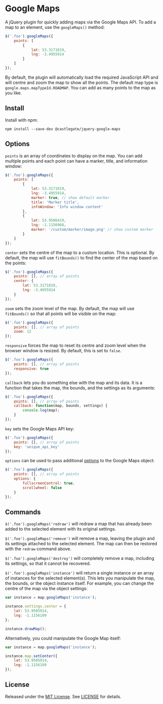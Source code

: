 # Google Maps

A jQuery plugin for quickly adding maps via the Google Maps API. To add a map to an element, use the `googleMaps()` method:

~~~ javascript
$('.foo').googleMaps({
    points: [
        {
            lat: 53.3171819,
            lng: -3.4955914
        }
    ]
});
~~~

By default, the plugin will automatically load the required JavaScript API and will centre and zoom the map to show all the points. The default map type is `google.maps.mapTypeId.ROADMAP`. You can add as many points to the map as you like.

## Install

Install with npm:

    npm install --save-dev @castlegate/jquery-google-maps

## Options

`points` is an array of coordinates to display on the map. You can add multiple points and each point can have a marker, title, and information window:

~~~ javascript
$('.foo').googleMaps({
    points: [
        {
            lat: 53.3171819,
            lng: -3.4955914,
            marker: true, // show default marker
            title: 'Marker title',
            infoWindow: 'Info window content'
        },
        {
            lat: 53.9586419,
            lng: -1.1156968,
            marker: '/custom/marker/image.png' // show custom marker
        }
    ]
});
~~~

`center` sets the centre of the map to a custom location. This is optional. By default, the map will use `fitBounds()` to find the center of the map based on the points:

~~~ javascript
$('.foo').googleMaps({
    points: [], // array of points
    center: {
        lat: 53.3171819,
        lng: -3.4955914
    }
});
~~~

`zoom` sets the zoom level of the map. By default, the map will use `fitBounds()` so that all points will be visible on the map:

~~~ javascript
$('.foo').googleMaps({
    points: [], // array of points
    zoom: 12
});
~~~

`responsive` forces the map to reset its centre and zoom level when the browser window is resized. By default, this is set to `false`.

~~~ javascript
$('.foo').googleMaps({
    points: [], // array of points
    responsive: true
});
~~~

`callback` lets you do something else with the map and its data. It is a function that takes the map, the bounds, and the settings as its arguments:

~~~ javascript
$('.foo').googleMaps({
    points: [], // array of points
    callback: function(map, bounds, settings) {
        console.log(map);
    }
});
~~~

`key` sets the Google Maps API key:

~~~ javascript
$('.foo').googleMaps({
    points: [], // array of points
    key: 'unique_api_key'
});
~~~

`options` can be used to pass additional [options](https://developers.google.com/maps/documentation/javascript/reference#MapOptions) to the Google Maps object:

~~~ javascript
$('.foo').googleMaps({
    points: [], // array of points
    options: {
        fullscreenControl: true,
        scrollwheel: false
    }
});
~~~

## Commands

`$('.foo').googleMaps('redraw')` will redraw a map that has already been added to the selected element with its original settings.

`$('.foo').googleMaps('remove')` will remove a map, leaving the plugin and its settings attached to the selected element. The map can then be restored with the `redraw` command above.

`$('.foo').googleMaps('destroy')` will completely remove a map, including its settings, so that it cannot be recovered.

`$('.foo').googleMaps('instance')` will return a single instance or an array of instances for the selected element(s). This lets you manipulate the map, the bounds, or the object instance itself. For example, you can change the centre of the map via the object settings:

~~~ javascript
var instance = map.googleMaps('instance');

instance.settings.center = {
    lat: 53.9585914,
    lng: -1.1156109
};

instance.drawMap();
~~~

Alternatively, you could manipulate the Google Map itself:

~~~ javascript
var instance = map.googleMaps('instance');

instance.map.setCenter({
    lat: 53.9585914,
    lng: -1.1156109
});
~~~

## License

Released under the [MIT License](https://opensource.org/licenses/MIT). See [LICENSE](LICENSE) for details.
